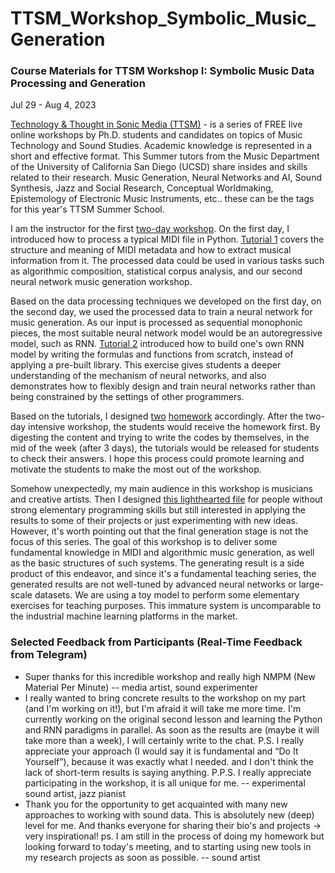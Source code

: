 # TTSM_Workshop_Symbolic_Music_Generation
### Course Materials for TTSM Workshop I: Symbolic Music Data Processing and Generation

Jul 29 - Aug 4, 2023


[Technology & Thought in Sonic Media (TTSM)](https://ttsm.link) - is a series of FREE live online workshops by Ph.D. students and candidates on topics of Music Technology and Sound Studies. Academic knowledge is represented in a short and effective format. This Summer tutors from the Music Department of the University of California San Diego (UCSD) share insides and skills related to their research. Music Generation, Neural Networks and AI, Sound Synthesis, Jazz and Social Research, Conceptual Worldmaking, Epistemology of Electronic Music Instruments, etc.. these can be the tags for this year's TTSM Summer School.

I am the instructor for the first [two-day workshop](https://ttsm.link/more#musicdata). On the first day, I introduced how to process a typical MIDI file in Python. [Tutorial 1](https://github.com/Jovie-Liu/TTSM_Workshop_Symbolic_Music_Generation/blob/main/MIDI_Data_Processing_Tutorial1.ipynb) covers the structure and meaning of MIDI metadata and how to extract musical information from it. The processed data could be used in various tasks such as algorithmic composition, statistical corpus analysis, and our second neural network music generation workshop.

Based on the data processing techniques we developed on the first day, on the second day, we used the processed data to train a neural network for music generation. As our input is processed as sequential monophonic pieces, the most suitable neural network model would be an autoregressive model, such as RNN. [Tutorial 2](https://github.com/Jovie-Liu/TTSM_Workshop_Symbolic_Music_Generation/blob/main/RNN_Training_Tutorial2.ipynb) introduced how to build one's own RNN model by writing the formulas and functions from scratch, instead of applying a pre-built library. This exercise gives students a deeper understanding of the mechanism of neural networks, and also demonstrates how to flexibly design and train neural networks rather than being constrained by the settings of other programmers.

Based on the tutorials, I designed [two](https://github.com/Jovie-Liu/TTSM_Workshop_Symbolic_Music_Generation/blob/main/MIDI_data_processing_HW1.ipynb) [homework](https://github.com/Jovie-Liu/TTSM_Workshop_Symbolic_Music_Generation/blob/main/RNN_Training_HW2.ipynb) accordingly. After the two-day intensive workshop, the students would receive the homework first. By digesting the content and trying to write the codes by themselves, in the mid of the week (after 3 days), the tutorials would be released for students to check their answers. I hope this process could promote learning and motivate the students to make the most out of the workshop.

Somehow unexpectedly, my main audience in this workshop is musicians and creative artists. Then I designed [this lighthearted file](https://github.com/Jovie-Liu/TTSM_Workshop_Symbolic_Music_Generation/blob/main/Generate_with_trained_RNN.ipynb) for people without strong elementary programming skills but still interested in applying the results to some of their projects or just experimenting with new ideas. However, it's worth pointing out that the final generation stage is not the focus of this series. The goal of this workshop is to deliver some fundamental knowledge in MIDI and algorithmic music generation, as well as the basic structures of such systems. The generating result is a side product of this endeavor, and since it's a fundamental teaching series, the generated results are not well-tuned by advanced neural networks or large-scale datasets. We are using a toy model to perform some elementary exercises for teaching purposes. This immature system is uncomparable to the industrial machine learning platforms in the market.

### Selected Feedback from Participants (Real-Time Feedback from Telegram)

- Super thanks for this incredible workshop and really high NMPM (New Material Per Minute) -- media artist, sound experimenter
- I really wanted to bring concrete results to the workshop on my part (and I'm working on it!), but I'm afraid it will take me more time. I'm currently working on the original second lesson and learning the Python and RNN paradigms in parallel. As soon as the results are (maybe it will take more than a week), I will certainly write to the chat. P.S. I really appreciate your approach (I would say it is fundamental and “Do It Yourself”), because it was exactly what I needed. and I don't think the lack of short-term results is saying anything. P.P.S. I really appreciate participating in the workshop, it is all unique for me. -- experimental sound artist, jazz pianist
- Thank you for the opportunity to get acquainted with many new approaches to working with sound data. This is absolutely new (deep) level for me. And thanks everyone for sharing their bio's and projects -> very inspirational! ps. I am still in the process of doing my homework but looking forward to today's meeting, and to starting using new tools in my research projects as soon as possible. -- sound artist
